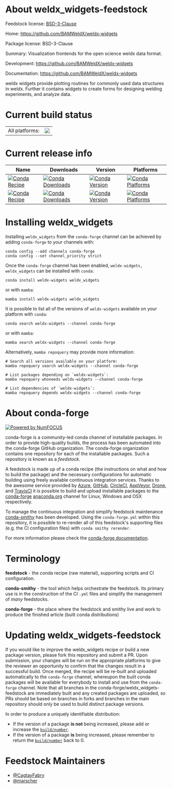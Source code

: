 About weldx_widgets-feedstock
=============================

Feedstock license: [BSD-3-Clause](https://github.com/conda-forge/weldx_widgets-feedstock/blob/main/LICENSE.txt)

Home: https://github.com/BAMWeldX/weldx-widgets

Package license: BSD-3-Clause

Summary: Visualization frontends for the open science weldx data format.

Development: https://github.com/BAMWeldX/weldx-widgets

Documentation: https://github.com/BAMWeldX/weldx-widgets

weldx widgets provide plotting routines for commonly used data structures
in weldx. Further it contains widgets to create forms for designing welding
experiments, and analyze data.


Current build status
====================


<table><tr><td>All platforms:</td>
    <td>
      <a href="https://dev.azure.com/conda-forge/feedstock-builds/_build/latest?definitionId=14280&branchName=main">
        <img src="https://dev.azure.com/conda-forge/feedstock-builds/_apis/build/status/weldx_widgets-feedstock?branchName=main">
      </a>
    </td>
  </tr>
</table>

Current release info
====================

| Name | Downloads | Version | Platforms |
| --- | --- | --- | --- |
| [![Conda Recipe](https://img.shields.io/badge/recipe-weldx--widgets-green.svg)](https://anaconda.org/conda-forge/weldx-widgets) | [![Conda Downloads](https://img.shields.io/conda/dn/conda-forge/weldx-widgets.svg)](https://anaconda.org/conda-forge/weldx-widgets) | [![Conda Version](https://img.shields.io/conda/vn/conda-forge/weldx-widgets.svg)](https://anaconda.org/conda-forge/weldx-widgets) | [![Conda Platforms](https://img.shields.io/conda/pn/conda-forge/weldx-widgets.svg)](https://anaconda.org/conda-forge/weldx-widgets) |
| [![Conda Recipe](https://img.shields.io/badge/recipe-weldx_widgets-green.svg)](https://anaconda.org/conda-forge/weldx_widgets) | [![Conda Downloads](https://img.shields.io/conda/dn/conda-forge/weldx_widgets.svg)](https://anaconda.org/conda-forge/weldx_widgets) | [![Conda Version](https://img.shields.io/conda/vn/conda-forge/weldx_widgets.svg)](https://anaconda.org/conda-forge/weldx_widgets) | [![Conda Platforms](https://img.shields.io/conda/pn/conda-forge/weldx_widgets.svg)](https://anaconda.org/conda-forge/weldx_widgets) |

Installing weldx_widgets
========================

Installing `weldx_widgets` from the `conda-forge` channel can be achieved by adding `conda-forge` to your channels with:

```
conda config --add channels conda-forge
conda config --set channel_priority strict
```

Once the `conda-forge` channel has been enabled, `weldx-widgets, weldx_widgets` can be installed with `conda`:

```
conda install weldx-widgets weldx_widgets
```

or with `mamba`:

```
mamba install weldx-widgets weldx_widgets
```

It is possible to list all of the versions of `weldx-widgets` available on your platform with `conda`:

```
conda search weldx-widgets --channel conda-forge
```

or with `mamba`:

```
mamba search weldx-widgets --channel conda-forge
```

Alternatively, `mamba repoquery` may provide more information:

```
# Search all versions available on your platform:
mamba repoquery search weldx-widgets --channel conda-forge

# List packages depending on `weldx-widgets`:
mamba repoquery whoneeds weldx-widgets --channel conda-forge

# List dependencies of `weldx-widgets`:
mamba repoquery depends weldx-widgets --channel conda-forge
```


About conda-forge
=================

[![Powered by
NumFOCUS](https://img.shields.io/badge/powered%20by-NumFOCUS-orange.svg?style=flat&colorA=E1523D&colorB=007D8A)](https://numfocus.org)

conda-forge is a community-led conda channel of installable packages.
In order to provide high-quality builds, the process has been automated into the
conda-forge GitHub organization. The conda-forge organization contains one repository
for each of the installable packages. Such a repository is known as a *feedstock*.

A feedstock is made up of a conda recipe (the instructions on what and how to build
the package) and the necessary configurations for automatic building using freely
available continuous integration services. Thanks to the awesome service provided by
[Azure](https://azure.microsoft.com/en-us/services/devops/), [GitHub](https://github.com/),
[CircleCI](https://circleci.com/), [AppVeyor](https://www.appveyor.com/),
[Drone](https://cloud.drone.io/welcome), and [TravisCI](https://travis-ci.com/)
it is possible to build and upload installable packages to the
[conda-forge](https://anaconda.org/conda-forge) [anaconda.org](https://anaconda.org/)
channel for Linux, Windows and OSX respectively.

To manage the continuous integration and simplify feedstock maintenance
[conda-smithy](https://github.com/conda-forge/conda-smithy) has been developed.
Using the ``conda-forge.yml`` within this repository, it is possible to re-render all of
this feedstock's supporting files (e.g. the CI configuration files) with ``conda smithy rerender``.

For more information please check the [conda-forge documentation](https://conda-forge.org/docs/).

Terminology
===========

**feedstock** - the conda recipe (raw material), supporting scripts and CI configuration.

**conda-smithy** - the tool which helps orchestrate the feedstock.
                   Its primary use is in the construction of the CI ``.yml`` files
                   and simplify the management of *many* feedstocks.

**conda-forge** - the place where the feedstock and smithy live and work to
                  produce the finished article (built conda distributions)


Updating weldx_widgets-feedstock
================================

If you would like to improve the weldx_widgets recipe or build a new
package version, please fork this repository and submit a PR. Upon submission,
your changes will be run on the appropriate platforms to give the reviewer an
opportunity to confirm that the changes result in a successful build. Once
merged, the recipe will be re-built and uploaded automatically to the
`conda-forge` channel, whereupon the built conda packages will be available for
everybody to install and use from the `conda-forge` channel.
Note that all branches in the conda-forge/weldx_widgets-feedstock are
immediately built and any created packages are uploaded, so PRs should be based
on branches in forks and branches in the main repository should only be used to
build distinct package versions.

In order to produce a uniquely identifiable distribution:
 * If the version of a package **is not** being increased, please add or increase
   the [``build/number``](https://docs.conda.io/projects/conda-build/en/latest/resources/define-metadata.html#build-number-and-string).
 * If the version of a package **is** being increased, please remember to return
   the [``build/number``](https://docs.conda.io/projects/conda-build/en/latest/resources/define-metadata.html#build-number-and-string)
   back to 0.

Feedstock Maintainers
=====================

* [@CagtayFabry](https://github.com/CagtayFabry/)
* [@marscher](https://github.com/marscher/)

